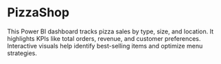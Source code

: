 # PizzaShop
This Power BI dashboard tracks pizza sales by type, size, and location. It highlights KPIs like total orders, revenue, and customer preferences. Interactive visuals help identify best-selling items and optimize menu strategies.
